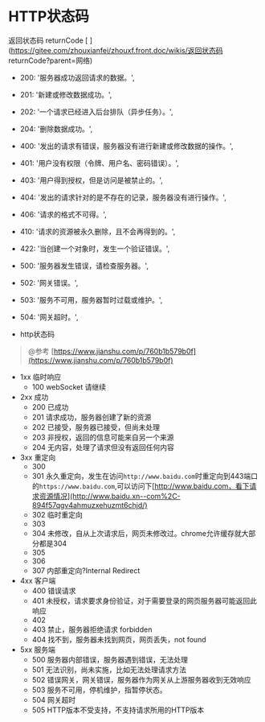 # HTTP状态码

返回状态码 returnCode [ ](https://gitee.com/zhouxianfei/zhouxf.front.doc/wikis/返回状态码  returnCode?parent=网络)

* 200: '服务器成功返回请求的数据。',
* 201: '新建或修改数据成功。',
* 202: '一个请求已经进入后台排队（异步任务）。',
* 204: '删除数据成功。',
* 400: '发出的请求有错误，服务器没有进行新建或修改数据的操作。',
* 401: '用户没有权限（令牌、用户名、密码错误）。',
* 403: '用户得到授权，但是访问是被禁止的。',
* 404: '发出的请求针对的是不存在的记录，服务器没有进行操作。',
* 406: '请求的格式不可得。',
* 410: '请求的资源被永久删除，且不会再得到的。',
* 422: '当创建一个对象时，发生一个验证错误。',
* 500: '服务器发生错误，请检查服务器。',
* 502: '网关错误。',
* 503: '服务不可用，服务器暂时过载或维护。',
* 504: '网关超时。',

* http状态码

> @参考 [https://www.jianshu.com/p/760b1b579b0f](https://www.jianshu.com/p/760b1b579b0f)

* 1xx 临时响应
  * 100 webSocket 请继续
* 2xx 成功
  * 200 已成功
  * 201 请求成功，服务器创建了新的资源
  * 202 已接受，服务器已接受，但尚未处理
  * 203 非授权，返回的信息可能来自另一个来源
  * 204 无内容，处理了请求但没有返回任何内容
* 3xx 重定向
  * 300
  * 301 永久重定向，发生在访问`http://www.baidu.com`时重定向到443端口的`https://www.baidu.com`,可以访问下[http://www.baidu.com，看下请求资源情况](http://www.baidu.xn--com%2C-894f57qgv4ahmuzxehuzmt6chjd/)
  * 302 临时重定向
  * 303
  * 304 未修改，自从上次请求后，网页未修改过。chrome允许缓存就大部分都是304
  * 305
  * 306
  * 307 内部重定向?Internal Redirect
* 4xx 客户端
  * 400 错误请求
  * 401 未授权，请求要求身份验证，对于需要登录的网页服务器可能返回此响应
  * 402
  * 403 禁止，服务器拒绝请求 forbidden
  * 404 找不到，服务器未找到网页，网页丢失，not found
* 5xx 服务端
  * 500 服务器内部错误，服务器遇到错误，无法处理
  * 501 无法识别，尚未实施，比如无法处理请求方法
  * 502 错误网关，网关错误，服务器作为网关从上游服务器收到无效响应
  * 503 服务不可用，停机维护，指暂停状态。
  * 504 网关超时
  * 505 HTTP版本不受支持，不支持请求所用的HTTP版本



